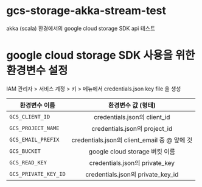 # gcs-storage-akka-stream-test
akka (scala) 환경에서의 google cloud storage SDK api 테스트

# google cloud storage SDK 사용을 위한 환경변수 설정
IAM 관리자 > 서비스 계정 > 키 > 메뉴에서 credentials.json key file 을 생성

| 환경변수 이름 | 환경변수 값 (형태) |
|---|:---:|
| `GCS_CLIENT_ID` | credentials.json의 client_id
| `GCS_PROJECT_NAME` | credentials.json의 project_id
| `GCS_EMAIL_PREFIX` | credentials.json의 client_email 중 @ 앞에 것
| `GCS_BUCKET` | google cloud storage 버킷 이름 
| `GCS_READ_KEY` | credentials.json의 private_key
| `GCS_PRIVATE_KEY_ID` | credentials.json의 private_key_id

